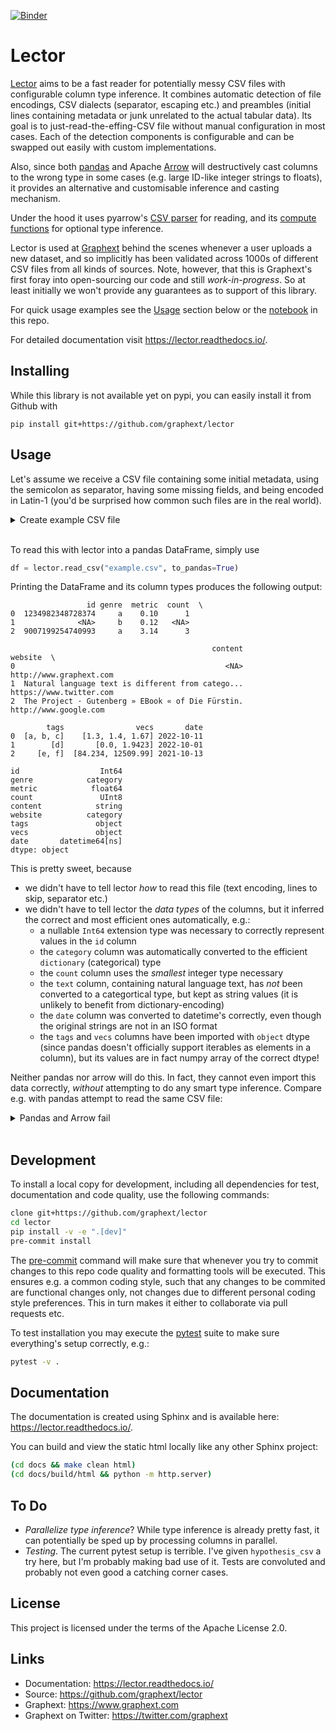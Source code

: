 [![Binder](https://mybinder.org/badge_logo.svg)](https://mybinder.org/v2/gh/graphext/lector/HEAD?labpath=notebooks%2Fusage.ipynb)

# Lector

[Lector](https://github.com/graphext/lector) aims to be a fast reader for potentially messy CSV files with configurable column type inference. It combines automatic detection of file encodings, CSV dialects (separator, escaping etc.) and preambles (initial lines containing metadata or junk unrelated to the actual tabular data). Its goal is to just-read-the-effing-CSV file without manual configuration in most cases. Each of the detection components is configurable and can be swapped out easily with custom implementations.

Also, since both [pandas](https://pandas.pydata.org/docs/reference/api/pandas.read_csv.html) and Apache [Arrow](https://arrow.apache.org/docs/python/generated/pyarrow.csv.read_csv.html) will destructively cast columns to the wrong type in some cases (e.g. large ID-like integer strings to floats), it provides an alternative and customisable inference and casting mechanism.

Under the hood it uses pyarrow's [CSV parser](https://arrow.apache.org/docs/python/generated/pyarrow.csv.read_csv.html) for reading, and its [compute functions](https://arrow.apache.org/docs/python/api/compute.html) for optional type inference.

Lector is used at [Graphext](https://www.graphext.com) behind the scenes whenever a user uploads a new dataset, and so implicitly has been validated across 1000s of different CSV files from all kinds of sources. Note, however, that this is Graphext's first foray into open-sourcing our code and still _work-in-progress_. So at least initially we won't provide any guarantees as to support of this library.

For quick usage examples see the [Usage](#usage) section below or the [notebook](notebooks/usage.ipynb) in this repo.

For detailed documentation visit https://lector.readthedocs.io/.

## Installing

While this library is not available yet on pypi, you can easily install it from Github with

```
pip install git+https://github.com/graphext/lector
```

## Usage

Let's assume we receive a CSV file containing some initial metadata, using the semicolon as separator, having some missing fields, and being encoded in Latin-1 (you'd be surprised how common such files are in the real world).

<details>
<summary>Create example CSV file</summary>

``` python
csv = """
Some preamble content here
This is still "part of the metadata preamble"
id;genre;metric;count;content;website;tags;vecs;date
1234982348728374;a;0.1;1;; http://www.graphext.com;"[a,b,c]";"[1.3, 1.4, 1.67]";11/10/2022
;b;0.12;;"Natural language text is different from categorical data."; https://www.twitter.com;[d];"[0, 1.9423]";01/10/2022
9007199254740993;a;3.14;3;"The Project · Gutenberg » EBook « of Die Fürstin.";http://www.google.com;"['e', 'f']";["84.234, 12509.99"];13/10/2021
""".encode("ISO-8859-1")

with open("example.csv", "wb") as fp:
    fp.write(csv)
```
</details>
<br>

To read this with lector into a pandas DataFrame, simply use

``` python
df = lector.read_csv("example.csv", to_pandas=True)
```

Printing the DataFrame and its column types produces the following output:

```
                 id genre  metric  count  \
0  1234982348728374     a    0.10      1
1              <NA>     b    0.12   <NA>
2  9007199254740993     a    3.14      3

                                             content                  website  \
0                                               <NA>  http://www.graphext.com
1  Natural language text is different from catego...  https://www.twitter.com
2  The Project · Gutenberg » EBook « of Die Fürstin.    http://www.google.com

        tags                vecs       date
0  [a, b, c]    [1.3, 1.4, 1.67] 2022-10-11
1        [d]       [0.0, 1.9423] 2022-10-01
2     [e, f]  [84.234, 12509.99] 2021-10-13

id                  Int64
genre            category
metric            float64
count               UInt8
content            string
website          category
tags               object
vecs               object
date       datetime64[ns]
dtype: object
```

This is pretty sweet, because

- we didn't have to tell lector _how_ to read this file (text encoding, lines to skip, separator etc.)
- we didn't have to tell lector the _data types_ of the columns, but it inferred the correct and most efficient ones automatically, e.g.:
    - a nullable `Int64` extension type was necessary to correctly represent values in the `id` column
    - the `category` column was automatically converted to the efficient `dictionary` (categorical) type
    - the `count` column uses the _smallest_ integer type necessary
    - the `text` column, containing natural language text, has _not_ been converted to a categortical type, but kept as string values (it is unlikely to benefit from dictionary-encoding)
    - the `date` column was converted to datetime's correctly, even though the original
      strings are not in an ISO format
    - the `tags` and `vecs` columns have been imported with `object` dtype (since pandas
      doesn't officially support iterables as elements in a column), but its values are in fact numpy array of the correct dtype!

Neither pandas nor arrow will do this. In fact, they cannot even import this data correctly, _without_ attempting to do any smart type inference. Compare e.g. with pandas attempt to read the same CSV file:

<details>
<summary>Pandas and Arrow fail</summary>
Firstly, to get something close to the above, you'll have to spend a good amount of time manually inspecting the CSV file and come up with the following verbose pandas call:

``` python
dtypes = {
    "id": "Int64",
    "genre": "category",
    "metric": "float",
    "count": "UInt8",
    "content": "string",
    "website": "category",
    "tags": "object",
    "vecs": "object"
}

df = pd.read_csv(
    fp,
    encoding="ISO-8859-1",
    skiprows=3,
    sep=";",
    dtype=dtypes,
    parse_dates=["date"],
    infer_datetime_format=True
)

```

While this _parses_ the CSV file alright, the result is, urm, lacking. Let's see:

```
                 id genre  metric  count  \
0  1234982348728374     a    0.10      1
1              <NA>     b    0.12   <NA>
2  9007199254740992     a    3.14      3

                                             content  \
0                                               <NA>
1  Natural language text is different from catego...
2  The Project · Gutenberg » EBook « of Die Fürstin.

                    website        tags                  vecs       date
0   http://www.graphext.com     [a,b,c]      [1.3, 1.4, 1.67] 2022-11-10
1   https://www.twitter.com         [d]           [0, 1.9423] 2022-01-10
2     http://www.google.com  ['e', 'f']  ["84.234, 12509.99"] 2021-10-13

 id                  Int64
genre            category
metric            float64
count               UInt8
content            string
website          category
tags               object
vecs               object
date       datetime64[ns]
dtype: object
```

A couple of observations:

- Pandas _will_ cast numeric columns with missing data to the float type always, before any of our custom types are applied. This is a big problem, as we can see in the `id` column, since not all integers can be represented exactly by a 64 bit floating type (the correct value in our file is `9007199254740993` 👀). It is also a sneaky problem, because this happens silently, and so you may not realize you've got wrong IDs, and may produce totally wrong analyses if you use them down the line for joins etc. The only way to import CSV files like this with pandas correctly is to inspect the actual data in a text editor, guess the best data type, import the data without any type inference, and then individually cast to the correct types. There is no way to configure pandas to import the data correctly.
- Pandas has messed up the dates. While at least warning us about it, pandas doesn't try to infer a consistent date format across all rows. While the CSV file contains all dates in a single consistent format (`%d/%m/%Y`), pandas has used mixed formats and so imported some dates wrongly.
- The `category` and `text` columns have been imported with the `object` dtype, which is not particularly useful, but not necessarily a problem either.
- Since pandas doesn't support iterable dtypes, the tags and vecs columns haven't been parsed into any useful structures

Note that Arrow doesn't fare much better. It doesn't parse and infer its own `list` data type, it doesn't know how to parse dates in any format other than ISO 8601, and commits the same integer-as-float conversion error.
</details>
<br>

## Development

To install a local copy for development, including all dependencies for test, documentation and code quality, use the following commands:

``` bash
clone git+https://github.com/graphext/lector
cd lector
pip install -v -e ".[dev]"
pre-commit install
```

The [pre-commit](https://pre-commit.com/) command will make sure that whenever you try to commit changes to this repo code quality and formatting tools will be executed. This ensures e.g. a common coding style, such that any changes to be commited are functional changes only, not changes due to different personal coding style preferences. This in turn makes it either to collaborate via pull requests etc.

To test installation you may execute the [pytest](https://docs.pytest.org/) suite to make sure everything's setup correctly, e.g.:

``` bash
pytest -v .
```

## Documentation

The documentation is created using Sphinx and is available here: https://lector.readthedocs.io/.

You can build and view the static html locally like any other Sphinx project:

``` bash
(cd docs && make clean html)
(cd docs/build/html && python -m http.server)
```


## To Do

- _Parallelize type inference_? While type inference is already pretty fast, it can potentially be sped up by processing columns in parallel.
- _Testing_. The current pytest setup is terrible. I've given `hypothesis_csv` a try here,
but I'm probably making bad use of it. Tests are convoluted and probably not even good a catching corner cases.

## License

This project is licensed under the terms of the Apache License 2.0.

## Links

- Documentation: https://lector.readthedocs.io/
- Source: https://github.com/graphext/lector
- Graphext: https://www.graphext.com
- Graphext on Twitter: https://twitter.com/graphext
